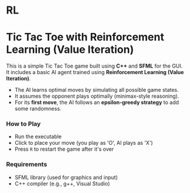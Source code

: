 # RL

# Tic Tac Toe with Reinforcement Learning (Value Iteration)

This is a simple Tic Tac Toe game built using **C++** and **SFML** for the GUI.  
It includes a basic AI agent trained using **Reinforcement Learning (Value Iteration)**.

- The AI learns optimal moves by simulating all possible game states.
- It assumes the opponent plays optimally (minimax-style reasoning).
- For its **first move**, the AI follows an **epsilon-greedy strategy** to add some randomness.

### How to Play
- Run the executable
- Click to place your move (you play as 'O', AI plays as 'X')
- Press `R` to restart the game after it's over

### Requirements
- SFML library (used for graphics and input)
- C++ compiler (e.g., g++, Visual Studio)
